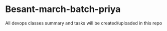 # Besant-march-batch-priya
All devops classes summary and tasks will be created/uploaded in this repo
